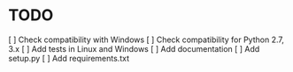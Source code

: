 # TODO

[ ] Check compatibility with Windows
[ ] Check compatibility for Python 2.7, 3.x
[ ] Add tests in Linux and Windows
[ ] Add documentation
[ ] Add setup.py 
[ ] Add requirements.txt

